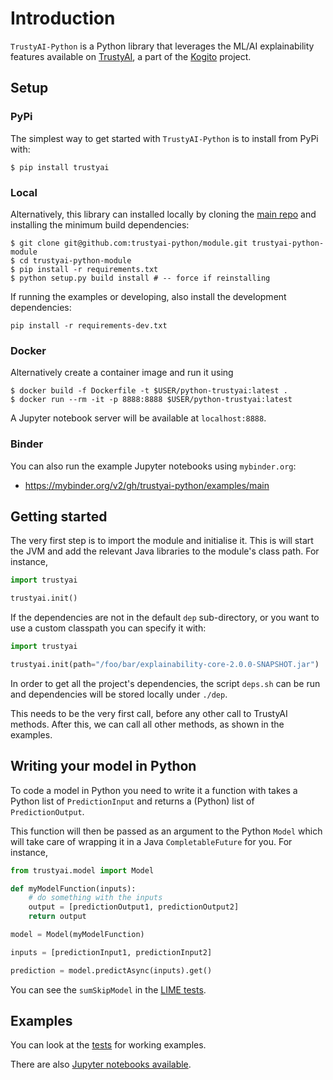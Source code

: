 # Introduction

`TrustyAI-Python` is a Python library that leverages the ML/AI explainability features available
on [TrustyAI](https://kogito.kie.org/trustyai/), a part of the [Kogito](https://kogito.kie.org/) project.

## Setup

### PyPi

The simplest way to get started with `TrustyAI-Python` is to install from PyPi with:

```shell
$ pip install trustyai
```

### Local

Alternatively, this library can installed locally by cloning the [main repo](https://github.com/trustyai-python/module) and installing
the minimum build dependencies:

```shell
$ git clone git@github.com:trustyai-python/module.git trustyai-python-module
$ cd trustyai-python-module
$ pip install -r requirements.txt
$ python setup.py build install # -- force if reinstalling
```

If running the examples or developing, also install the development dependencies:

```shell
pip install -r requirements-dev.txt
```

### Docker

Alternatively create a container image and run it using

```shell
$ docker build -f Dockerfile -t $USER/python-trustyai:latest .
$ docker run --rm -it -p 8888:8888 $USER/python-trustyai:latest
```

A Jupyter notebook server will be available at `localhost:8888`.

### Binder

You can also run the example Jupyter notebooks using `mybinder.org`:

- https://mybinder.org/v2/gh/trustyai-python/examples/main

## Getting started

The very first step is to import the module and initialise it.
This is will start the JVM and add the relevant Java libraries to the module's
class path. For instance,

```python
import trustyai

trustyai.init()
```

If the dependencies are not in the default `dep` sub-directory, or
you want to use a custom classpath you can specify it with:
```python
import trustyai

trustyai.init(path="/foo/bar/explainability-core-2.0.0-SNAPSHOT.jar")
```

In order to get all the project's dependencies, the script `deps.sh` can be run and dependencies will
be stored locally under `./dep`.

This needs to be the very first call, before any other call to TrustyAI methods. After this, we can call all other methods, as shown in the examples.

## Writing your model in Python

To code a model in Python you need to write it a function with takes a Python list of `PredictionInput` and
returns a (Python) list of `PredictionOutput`. 

This function will then be passed as an argument to the Python `Model`
which will take care of wrapping it in a Java `CompletableFuture` for you.
For instance,

```python
from trustyai.model import Model

def myModelFunction(inputs):
    # do something with the inputs
    output = [predictionOutput1, predictionOutput2]
    return output

model = Model(myModelFunction)

inputs = [predictionInput1, predictionInput2]

prediction = model.predictAsync(inputs).get()
```

You can see the `sumSkipModel` in the [LIME tests](https://github.com/trustyai-python/module/blob/main/tests/test_limeexplainer.py).

## Examples

You can look at the [tests](https://github.com/trustyai-python/module/tree/main/tests) for working examples.

There are also [Jupyter notebooks available](https://github.com/trustyai-python/examples).